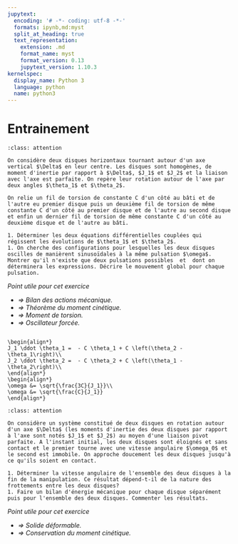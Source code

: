```yaml
---
jupytext:
  encoding: '# -*- coding: utf-8 -*-'
  formats: ipynb,md:myst
  split_at_heading: true
  text_representation:
    extension: .md
    format_name: myst
    format_version: 0.13
    jupytext_version: 1.10.3
kernelspec:
  display_name: Python 3
  language: python
  name: python3
---
```

# Entrainement

````{admonition} Disques couplés 
:class: attention

On considère deux disques horizontaux tournant autour d'un axe vertical $\Delta$ en leur centre. Les disques sont homogènes, de moment d'inertie par rapport à $\Delta$, $J_1$ et $J_2$ et la liaison avec l'axe est parfaite. On repère leur rotation autour de l'axe par deux angles $\theta_1$ et $\theta_2$.

On relie un fil de torsion de constante C d'un côté au bâti et de l'autre eu premier disque puis un deuxième fil de torsion de même constante C d'un côté au premier disque et de l'autre au second disque et enfin un dernier fil de torsion de même constante C d'un côté au deuxième disque et de l'autre au bâti.

1. Déterminer les deux équations différentielles couplées qui régissent les évolutions de $\theta_1$ et $\theta_2$.
1. On cherche des configurations pour lesquelles les deux disques oscilles de manièrent sinusoïdales à la même pulsation $\omega$. Montrer qu'il n'existe que deux pulsations possibles  et  dont on déterminera les expressions. Décrire le mouvement global pour chaque pulsation.

````
_Point utile pour cet exercice_
* _$\Longrightarrow$ Bilan des actions mécanique._
* _$\Longrightarrow$ Théorème du moment cinétique._
* _$\Longrightarrow$ Moment de torsion._
* _$\Longrightarrow$ Oscillateur forcée._



````{topic} Eléments de réponse (sans justification)

\begin{align*}
J_1 \ddot \theta_1 =  - C \theta_1 + C \left(\theta_2 - \theta_1\right)\\
J_2 \ddot \theta_2 =  - C \theta_2 + C \left(\theta_1 - \theta_2\right)\\
\end{align*}
\begin{align*}
\omega &= \sqrt{\frac{3C}{J_1}}\\
\omega &= \sqrt{\frac{C}{J_1}}
\end{align*}
````

````{admonition} Entraînement par frottements 
:class: attention

On considère un système constitué de deux disques en rotation autour d'un axe $\Delta$ (les moments d'inertie des deux disques par rapport à l'axe sont notés $J_1$ et $J_2$) au moyen d'une liaison pivot parfaite. A l'instant initial, les deux disques sont éloignés et sans contact et le premier tourne avec une vitesse angulaire $\omega_0$ et le second est immobile. On approche doucement les deux disques jusqu'à ce qu'ils soient en contact.

1. Déterminer la vitesse angulaire de l'ensemble des deux disques à la fin de la manipulation. Ce résultat dépend-t-il de la nature des frottements entre les deux disques?
1. Faire un bilan d'énergie mécanique pour chaque disque séparément puis pour l'ensemble des deux disques. Commenter les résultats.
````
_Point utile pour cet exercice_
* _$\Longrightarrow$ Solide déformable._
* _$\Longrightarrow$ Conservation du moment cinétique._
